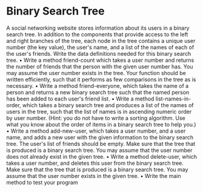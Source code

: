 # Binary Search Tree

A social networking website stores information about its users in a binary search tree. In addition to the components that provide access to the left and right branches of the tree, each node in the tree contains a unique user number (the key value), the user's name, and a list of the names of each of the user's friends. Write the data definitions needed for this binary search tree.
  •	Write a method friend-count which takes a user number and returns the number of friends that the person with the given user number has. You may assume the user number exists in the tree. Your function should be written efficiently, such that it performs as few comparisons in the tree as is necessary.
  •	Write a method friend-everyone, which takes the name of a person and returns a new binary search tree such that the named person has been added to each user's friend list.
  •	Write a method list-names-in-order, which takes a binary search tree and produces a list of the names of users in the tree, such that the list of names is in ascending numeric order by user number. (Hint: you do not have to write a sorting algorithm. Use what you know about the order of items in a binary search tree to help you.)
  •	Write a method add-new-user, which takes a user number, and a user name, and adds a new user with the given information to the binary search tree. The user's list of friends should be empty. Make sure that the tree that is produced is a binary search tree. You may assume that the user number does not already exist in the given tree. 
  •	Write a method delete-user, which takes a user number, and deletes this user from the binary search tree. Make sure that the tree that is produced is a binary search tree. You may assume that the user number exists in the given tree.
  •	Write the main method to test your program

